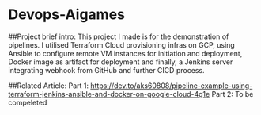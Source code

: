 # Devops-Aigames

##Project brief intro:
This project I made is for the demonstration of pipelines. I utilised Terraform Cloud provisioning infras on GCP, using Ansible to configure remote VM instances for initiation and deployment, Docker image as artifact for deployment and finally, a Jenkins server integrating webhook from GitHub and further CICD process.

##Related Article:
Part 1: https://dev.to/aks60808/pipeline-example-using-terraform-jenkins-ansible-and-docker-on-google-cloud-4g1e
Part 2: To be compeleted